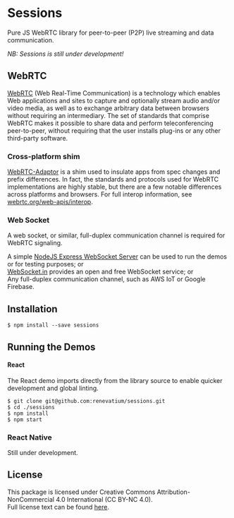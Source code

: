 
# Sessions

Pure JS WebRTC library for peer-to-peer (P2P) live streaming and data communication.

*NB: Sessions is still under development!*

## WebRTC

[WebRTC](https://developer.mozilla.org/en-US/docs/Web/API/WebRTC_API) (Web Real-Time Communication) is a technology which enables Web applications
and sites to capture and optionally stream audio and/or video media, as well as to exchange arbitrary data between browsers without requiring an
intermediary. The set of standards that comprise WebRTC makes it possible to share data and perform teleconferencing peer-to-peer, without requiring
that the user installs plug-ins or any other third-party software.

### Cross-platform shim

[WebRTC-Adaptor](https://github.com/webrtcHacks/adapter) is a shim used to insulate apps from spec changes and prefix differences.
In fact, the standards and protocols used for WebRTC implementations are highly stable, but there are a few notable differences across platforms
and browsers. For full interop information, see [webrtc.org/web-apis/interop](https://www.webrtc.org/web-apis/interop).

### Web Socket

A web socket, or similar, full-duplex communication channel is required for WebRTC signaling.

A simple [NodeJS Express WebSocket Server](https://github.com/renevatium/websocket) can be used to run the demos or for testing purposes; or<br/>
[WebSocket.in](https://www.websocket.in/) provides an open and free WebSocket service; or<br />
Any full-duplex communication channel, such as AWS IoT or Google Firebase.

## Installation

```
$ npm install --save sessions
```

## Running the Demos

#### React

The React demo imports directly from the library source to enable quicker development and global linting.

```
$ git clone git@github.com:renevatium/sessions.git
$ cd ./sessions
$ npm install
$ npm start
```

### React Native

Still under development.

## License

This package is licensed under Creative Commons Attribution-NonCommercial 4.0 International (CC BY-NC 4.0).<br/>
Full license text can be found [here](https://creativecommons.org/licenses/by-nc/4.0/).
